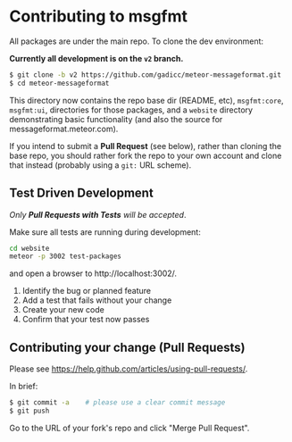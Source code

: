 # Contributing to msgfmt

All packages are under the main repo.  To clone the dev environment:

**Currently all development is on the `v2` branch.**

```bash
$ git clone -b v2 https://github.com/gadicc/meteor-messageformat.git
$ cd meteor-messageformat 
```

This directory now contains the repo base dir (README, etc), `msgfmt:core`, `msgfmt:ui`,
directories for those packages, and a `website` directory demonstrating basic functionality
(and also the source for messageformat.meteor.com).

If you intend to submit a **Pull Request** (see below), rather than cloning the base repo,
you should rather fork the repo to your own account and clone that instead (probably using
a `git:` URL scheme).

## Test Driven Development

*Only **Pull Requests with Tests** will be accepted*.

Make sure all tests are running during development:

```bash
cd website
meteor -p 3002 test-packages
```

and open a browser to http://localhost:3002/.

1. Identify the bug or planned feature
1. Add a test that fails without your change
1. Create your new code
1. Confirm that your test now passes

## Contributing your change (Pull Requests)

Please see https://help.github.com/articles/using-pull-requests/.

In brief:

```bash
$ git commit -a    # please use a clear commit message
$ git push
```

Go to the URL of your fork's repo and click "Merge Pull Request".
